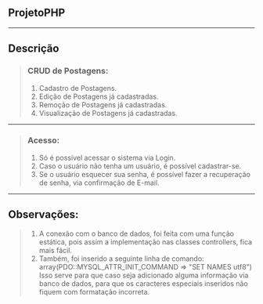 ## ProjetoPHP

---


## Descrição

>### CRUD de Postagens:
>1. Cadastro de Postagens.
>2. Edição de Postagens já cadastradas.
>3. Remoção de Postagens já cadastradas.
>4. Visualização de Postagens já cadastradas.

---

>### Acesso:
>1. Só é possível acessar o sistema via Login.
>2. Caso o usuário não tenha um usuário, é possível cadastrar-se.
>3. Se o usuário esquecer sua senha, é possível fazer a recuperação de senha, via confirmação de E-mail.

---

## Observações:

>1. A conexão com o banco de dados, foi feita com uma função estática, pois assim a implementação nas classes controllers, fica mais fácil.
>2. Também, foi inserido a seguinte linha de comando: array(PDO::MYSQL_ATTR_INIT_COMMAND => "SET NAMES utf8")
Isso serve para que caso seja adicionado alguma informação via banco de dados, para que os caracteres especiais inseridos
não fiquem com formatação incorreta.

